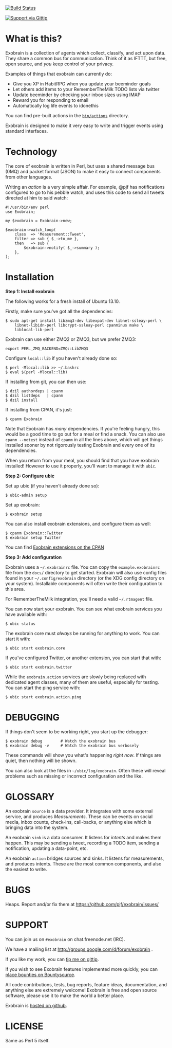 [![Build Status](https://travis-ci.org/pjf/exobrain.png?branch=master)](https://travis-ci.org/pjf/exobrain)

[![Support via Gittip](https://rawgithub.com/twolfson/gittip-badge/0.1.0/dist/gittip.png)](https://www.gittip.com/pjf/)

# What is this?

Exobrain is a collection of agents which collect, classify, and act
upon data. They share a common bus for communication. Think of it as
IFTTT, but free, open source, and *you* keep control of your privacy.

Examples of things that exobrain can currently do:

* Give you XP in HabitRPG when you update your beeminder goals
* Let others add items to your RememberTheMilk TODO lists via twitter
* Update beeminder by checking your inbox sizes using IMAP
* Reward you for responding to email
* Automatically log life events to idonethis

You can find pre-built actions in the
[`bin/actions`](https://github.com/pjf/exobrain/tree/master/bin/actions)
directory.

Exobrain is designed to make it very easy to write and trigger
events using standard interfaces. 

# Technology

The core of exobrain is written in Perl, but uses a shared
message bus (0MQ) and packet format (JSON) to make it easy to
connect components from other languages.

Writing an *action* is a very simple affair. For example, @pjf has
notifications configured to go to his pebble watch, and uses this code
to send all tweets directed at him to said watch:

    #!/usr/bin/env perl
    use Exobrain;

    my $exobrain = Exobrain->new;

    $exobrain->watch_loop(
        class  => 'Measurement::Tweet',
        filter => sub { $_->to_me },
        then   => sub {
            $exobrain->notify( $_->summary );
        },
    );

# Installation

**Step 1: Install exobrain**

The following works for a fresh install of Ubuntu 13.10.

Firstly, make sure you've got all the dependencies:

    $ sudo apt-get install libzmq3-dev libexpat-dev libnet-ssleay-perl \
        libnet-libidn-perl libcrypt-ssleay-perl cpanminus make \
        liblocal-lib-perl

Exobrain can use either ZMQ2 or ZMQ3, but we prefer ZMQ3:

    export PERL_ZMQ_BACKEND=ZMQ::LibZMQ3

Configure `local::lib` if you haven't already done so:

    $ perl -Mlocal::lib >> ~/.bashrc
    $ eval $(perl -Mlocal::lib)

If installing from git, you can then use:

    $ dzil authordeps | cpanm
    $ dzil listdeps   | cpanm
    $ dzil install

If installing from CPAN, it's just:

    $ cpanm Exobrain

Note that Exobrain has *many* dependencies. If you're feeling hungry,
this would be a good time to go out for a meal or find a snack. You
can also use `cpanm --notest` instead of `cpanm` in all the lines above,
which will get things installed sooner by not rigorously testing
Exobrain and every one of its dependencies.

When you return from your meal, you should find that you have exobrain
installed!  However to use it properly, you'll want to manage it with `ubic`.

**Step 2: Configure ubic**

Set up ubic (if you haven't already done so):

    $ ubic-admin setup

Set up exobrain:

    $ exobrain setup

You can also install exobrain extensions, and configure them as well:

    $ cpanm Exobrain::Twitter
    $ exobrain setup Twitter

You can find [Exobrain extensions on the CPAN](https://metacpan.org/search?q=Exobrain::)

**Step 3: Add configuration**

Exobrain uses a `~/.exobrainrc` file. You can copy the `example.exobrainrc`
file from the `docs/` directory to get started. Exobrain will also use
config files found in your `~/.config/exobrain` directory (or the XDG
config directory on your system). Installable components will often write
their configuration to this area.

For RememberTheMilk integration, you'll need a valid `~/.rtmagent` file.

You can now start your exobrain. You can see what exobrain services
you have available with:

    $ ubic status

The exobrain core must *always* be running for anything to work.
You can start it with:

    $ ubic start exobrain.core

If you've configured Twitter, or another extension, you can start
that with:

    $ ubic start exobrain.twitter

While the `exobrain.action` services are slowly being replaced with
dedicated agent classes, many of them are useful, especially for testing.
You can start the ping service with:

    $ ubic start exobrain.action.ping

# DEBUGGING

If things don't seem to be working right, you start up the debugger:

    $ exobrain debug        # Watch the exobrain bus
    $ exobrain debug -v     # Watch the exobrain bus verbosely

These commands will show you what's happening *right now*. If
things are quiet, then nothing will be shown.

You can also look at the files in `~/ubic/log/exobrain`. Often
these will reveal problems such as missing or incorrect configuration
and the like.

# GLOSSARY

An exobrain `source` is a data provider. It integrates with some
external service, and produces *Measurements*. These can be events on
social media, inbox counts, check-ins, call-backs, or anything else
which is bringing data into the system.

An exobrain `sink` is a data consumer. It listens for *intents* and
makes them happen. This may be sending a tweet, recording a TODO
item, sending a notification, updating a data-point, etc.

An exobrain `action` bridges sources and sinks. It listens for
measurements, and produces intents. These are the most common
components, and also the easiest to write.

# BUGS

Heaps. Report and/or fix them at https://github.com/pjf/exobrain/issues/

# SUPPORT

You can join us on `#exobrain` on chat.freenode.net (IRC).

We have a mailing list at http://groups.google.com/d/forum/exobrain .

If you like my work, you can [tip me on gittip](https://gittip.com/pjf).

If you wish to see Exobrain features implemented more quickly, you
can [place bounties on Bountysource](https://www.bountysource.com/trackers/347315-exobrain).

All code contributions, tests, bug reports, feature ideas, documentation,
and anything else are extremely welcome! Exobrain is free and open
source software, please use it to make the world a better place.

Exobrain is [hosted on github](https://github.com/pjf/exobrain).

# LICENSE

Same as Perl 5 itself.
